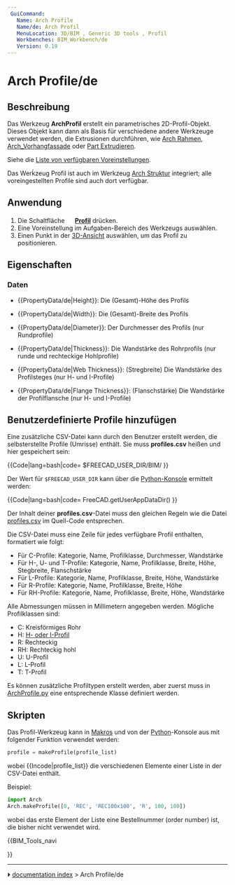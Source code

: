 ```yaml
---
 GuiCommand:
   Name: Arch Profile
   Name/de: Arch Profil
   MenuLocation: 3D/BIM , Generic 3D tools , Profil
   Workbenches: BIM_Workbench/de
   Version: 0.19
---
```


# Arch Profile/de



## Beschreibung

Das Werkzeug **ArchProfil** erstellt ein parametrisches 2D-Profil-Objekt. Dieses Objekt kann dann als Basis für verschiedene andere Werkzeuge verwendet werden, die Extrusionen durchführen, wie [Arch Rahmen](Arch_Frame/de.md), [Arch_Vorhangfassade](Arch_CurtainWall/de.md) oder [Part Extrudieren](Part_Extrude/de.md).

Siehe die [Liste von verfügbaren Voreinstellungen](https://github.com/FreeCAD/FreeCAD/blob/main/src/Mod/BIM/Presets/profiles.csv).

Das Werḱzeug Profil ist auch im Werkzeug [Arch Struktur](Arch_Structure.md) integriert; alle voreingestellten Profile sind auch dort verfügbar.



## Anwendung

1.  Die Schaltfläche **<img src="images/Arch_Profile.svg" width=16px> [Profil](Arch_Profile/de.md)** drücken.
2.  Eine Voreinstellung im Aufgaben-Bereich des Werkzeugs auswählen.
3.  Einen Punkt in der [3D-Ansicht](3D_view/de.md) auswählen, um das Profil zu positionieren.



## Eigenschaften



### Daten

-    {{PropertyData/de|Height}}: Die (Gesamt)-Höhe des Profils

-    {{PropertyData/de|Width}}: Die (Gesamt)-Breite des Profils

-    {{PropertyData/de|Diameter}}: Der Durchmesser des Profils (nur Rundprofile)

-    {{PropertyData/de|Thickness}}: Die Wandstärke des Rohrprofils (nur runde und rechteckige Hohlprofile)

-    {{PropertyData/de|Web Thickness}}: (Stregbreite) Die Wandstärke des Profilsteges (nur H- und I-Profile)

-    {{PropertyData/de|Flange Thickness}}: (Flanschstärke) Die Wandstärke der Profilflansche (nur H- und I-Profile)



## Benutzerdefinierte Profile hinzufügen 

Eine zusätzliche CSV-Datei kann durch den Benutzer erstellt werden, die selbsterstellte Profile (Umrisse) enthält. Sie muss **profiles.csv** heißen und hier gespeichert sein:


{{Code|lang=bash|code=
$FREECAD_USER_DIR/BIM/
}}

Der Wert für `$FREECAD_USER_DIR` kann über die [Python-Konsole](Python_console/de.md) ermittelt werden:


{{Code|lang=bash|code=
FreeCAD.getUserAppDataDir()
}}

Der Inhalt deiner **profiles.csv**-Datei muss den gleichen Regeln wie die Datei [profiles.csv](https://github.com/FreeCAD/FreeCAD/blob/main/src/Mod/BIM/Presets/profiles.csv) im Quell-Code entsprechen.

Die CSV-Datei muss eine Zeile für jedes verfügbare Profil enthalten, formatiert wie folgt:

-   Für C-Profile: Kategorie, Name, Profilklasse, Durchmesser, Wandstärke
-   Für H-, U- und T-Profile: Kategorie, Name, Profilklasse, Breite, Höhe, Stegbreite, Flanschstärke
-   Für L-Profile: Kategorie, Name, Profilklasse, Breite, Höhe, Wandstärke
-   Für R-Profile: Kategorie, Name, Profilklasse, Breite, Höhe
-   Für RH-Profile: Kategorie, Name, Profilklasse, Breite, Höhe, Wandstärke

Alle Abmessungen müssen in Millimetern angegeben werden. Mögliche Profilklassen sind:

-   C: Kreisförmiges Rohr
-   H: [H- oder I-Profil](https://de.wikipedia.org/wiki/Profilstahl)
-   R: Rechteckig
-   RH: Rechteckig hohl
-   U: U-Profil
-   L: L-Profil
-   T: T-Profil

Es können zusätzliche Profiltypen erstellt werden, aber zuerst muss in [ArchProfile.py](https://github.com/FreeCAD/FreeCAD/blob/main/src/Mod/BIM/ArchProfile.py) eine entsprechende Klasse definiert werden.



## Skripten

Das Profil-Werkzeug kann in [Makros](Macros/de.md) und von der [Python](Python/de.md)-Konsole aus mit folgender Funktion verwendet werden:


```python
profile = makeProfile(profile_list)
```

wobei {{Incode|profile_list}} die verschiedenen Elemente einer Liste in der CSV-Datei enthält.

Beispiel:


```python
import Arch
Arch.makeProfile([0, 'REC', 'REC100x100', 'R', 100, 100])
```

wobei das erste Element der Liste eine Bestellnummer (order number) ist, die bisher nicht verwendet wird.





{{BIM_Tools_navi

}}



---
⏵ [documentation index](../README.md) > Arch Profile/de
